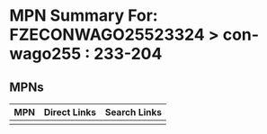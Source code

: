 



# MPN Summary For: FZECONWAGO25523324 > con-wago255 : 233-204

## MPNs
  

|MPN|Direct Links|Search Links|
| :--- | :--- | :--- |
||||

